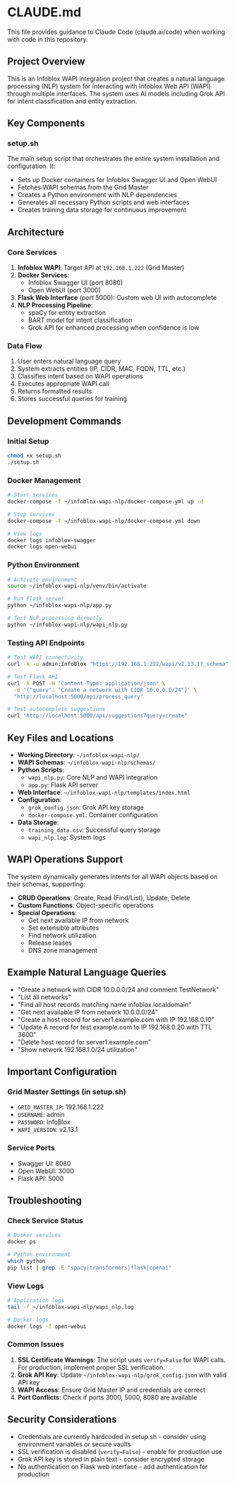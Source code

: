 # CLAUDE.md

This file provides guidance to Claude Code (claude.ai/code) when working with code in this repository.

## Project Overview

This is an Infoblox WAPI integration project that creates a natural language processing (NLP) system for interacting with Infoblox Web API (WAPI) through multiple interfaces. The system uses AI models including Grok API for intent classification and entity extraction.

## Key Components

### setup.sh
The main setup script that orchestrates the entire system installation and configuration. It:
- Sets up Docker containers for Infoblox Swagger UI and Open WebUI
- Fetches WAPI schemas from the Grid Master
- Creates a Python environment with NLP dependencies
- Generates all necessary Python scripts and web interfaces
- Creates training data storage for continuous improvement

## Architecture

### Core Services
1. **Infoblox WAPI**: Target API at `192.168.1.222` (Grid Master)
2. **Docker Services**:
   - Infoblox Swagger UI (port 8080)
   - Open WebUI (port 3000)
3. **Flask Web Interface** (port 5000): Custom web UI with autocomplete
4. **NLP Processing Pipeline**: 
   - spaCy for entity extraction
   - BART model for intent classification
   - Grok API for enhanced processing when confidence is low

### Data Flow
1. User enters natural language query
2. System extracts entities (IP, CIDR, MAC, FQDN, TTL, etc.)
3. Classifies intent based on WAPI operations
4. Executes appropriate WAPI call
5. Returns formatted results
6. Stores successful queries for training

## Development Commands

### Initial Setup
```bash
chmod +x setup.sh
./setup.sh
```

### Docker Management
```bash
# Start services
docker-compose -f ~/infoblox-wapi-nlp/docker-compose.yml up -d

# Stop services
docker-compose -f ~/infoblox-wapi-nlp/docker-compose.yml down

# View logs
docker logs infoblox-swagger
docker logs open-webui
```

### Python Environment
```bash
# Activate environment
source ~/infoblox-wapi-nlp/venv/bin/activate

# Run Flask server
python ~/infoblox-wapi-nlp/app.py

# Test NLP processing directly
python ~/infoblox-wapi-nlp/wapi_nlp.py
```

### Testing API Endpoints
```bash
# Test WAPI connectivity
curl -k -u admin:InfoBlox "https://192.168.1.222/wapi/v2.13.1?_schema"

# Test Flask API
curl -X POST -H "Content-Type: application/json" \
  -d '{"query": "Create a network with CIDR 10.0.0.0/24"}' \
  "http://localhost:5000/api/process_query"

# Test autocomplete suggestions
curl "http://localhost:5000/api/suggestions?query=create"
```

## Key Files and Locations

- **Working Directory**: `~/infoblox-wapi-nlp/`
- **WAPI Schemas**: `~/infoblox-wapi-nlp/schemas/`
- **Python Scripts**: 
  - `wapi_nlp.py`: Core NLP and WAPI integration
  - `app.py`: Flask API server
- **Web Interface**: `~/infoblox-wapi-nlp/templates/index.html`
- **Configuration**: 
  - `grok_config.json`: Grok API key storage
  - `docker-compose.yml`: Container configuration
- **Data Storage**:
  - `training_data.csv`: Successful query storage
  - `wapi_nlp.log`: System logs

## WAPI Operations Support

The system dynamically generates intents for all WAPI objects based on their schemas, supporting:
- **CRUD Operations**: Create, Read (Find/List), Update, Delete
- **Custom Functions**: Object-specific operations
- **Special Operations**: 
  - Get next available IP from network
  - Set extensible attributes
  - Find network utilization
  - Release leases
  - DNS zone management

## Example Natural Language Queries

- "Create a network with CIDR 10.0.0.0/24 and comment TestNetwork"
- "List all networks"
- "Find all host records matching name infoblox.localdomain"
- "Get next available IP from network 10.0.0.0/24"
- "Create a host record for server1.example.com with IP 192.168.0.10"
- "Update A record for test.example.com to IP 192.168.0.20 with TTL 3600"
- "Delete host record for server1.example.com"
- "Show network 192.168.1.0/24 utilization"

## Important Configuration

### Grid Master Settings (in setup.sh)
- `GRID_MASTER_IP`: 192.168.1.222
- `USERNAME`: admin
- `PASSWORD`: InfoBlox
- `WAPI_VERSION`: v2.13.1

### Service Ports
- Swagger UI: 8080
- Open WebUI: 3000
- Flask API: 5000

## Troubleshooting

### Check Service Status
```bash
# Docker services
docker ps

# Python environment
which python
pip list | grep -E "spacy|transformers|flask|openai"
```

### View Logs
```bash
# Application logs
tail -f ~/infoblox-wapi-nlp/wapi_nlp.log

# Docker logs
docker logs -f open-webui
```

### Common Issues
1. **SSL Certificate Warnings**: The script uses `verify=False` for WAPI calls. For production, implement proper SSL verification.
2. **Grok API Key**: Update `~/infoblox-wapi-nlp/grok_config.json` with valid API key
3. **WAPI Access**: Ensure Grid Master IP and credentials are correct
4. **Port Conflicts**: Check if ports 3000, 5000, 8080 are available

## Security Considerations

- Credentials are currently hardcoded in setup.sh - consider using environment variables or secure vaults
- SSL verification is disabled (`verify=False`) - enable for production use
- Grok API key is stored in plain text - consider encrypted storage
- No authentication on Flask web interface - add authentication for production